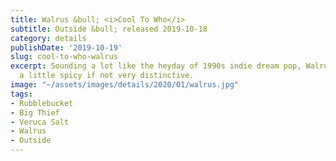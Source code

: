 ```yaml
---
title: Walrus &bull; <i>Cool To Who</i>
subtitle: Outside &bull; released 2019-10-18
category: details
publishDate: '2019-10-19'
slug: cool-to-who-walrus
excerpt: Sounding a lot like the heyday of 1990s indie dream pop, Walrus keeps it
  a little spicy if not very distinctive.
image: "~/assets/images/details/2020/01/walrus.jpg"
tags:
- Rubblebucket
- Big Thief
- Veruca Salt
- Walrus
- Outside
---
```


